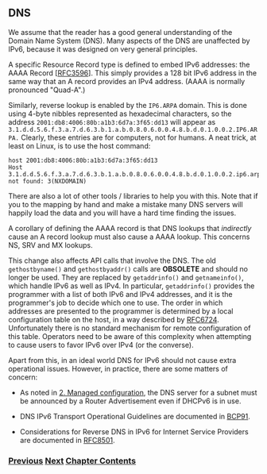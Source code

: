 ## DNS

We assume that the reader has a good general understanding of the Domain Name System (DNS). Many aspects of the DNS are unaffected by IPv6, because it was designed on very general principles.

A specific Resource Record type is defined to embed IPv6 addresses: the AAAA Record \[[RFC3596](https://www.rfc-editor.org/info/rfc3596)]. This simply provides a 128 bit IPv6 address in the same way that an A record provides an IPv4 address. (AAAA is normally pronounced "Quad-A".)

Similarly, reverse lookup is enabled by the `IP6.ARPA` domain. This is done
using 4-byte nibbles represented as hexadecimal characters, so the address
`2001:db8:4006:80b:a1b3:6d7a:3f65:dd13` will appear as
`3.1.d.d.5.6.f.3.a.7.d.6.3.b.1.a.b.0.8.0.6.0.0.4.8.b.d.0.1.0.0.2.IP6.ARPA.`
Clearly, these entries are for computers, not for humans. A neat trick, at least
on Linux, is to use the host command:

```
host 2001:db8:4006:80b:a1b3:6d7a:3f65:dd13
Host 3.1.d.d.5.6.f.3.a.7.d.6.3.b.1.a.b.0.8.0.6.0.0.4.8.b.d.0.1.0.0.2.ip6.arpa not found: 3(NXDOMAIN)
```

There are also a lot of other tools / libraries to help you with this. Note that
if you to the mapping by hand and make a mistake many DNS servers will happily
load the data and you will have a hard time finding the issues.

A corollary of defining the AAAA record is that DNS lookups that *indirectly* cause an A record lookup must also cause a AAAA lookup. This concerns NS, SRV and MX lookups.

This change also affects API calls that involve the DNS. The old `gethostbyname()` and `gethostbyaddr()` calls are **OBSOLETE** and should no longer be used. They are replaced by `getaddrinfo()` and `getnameinfo()`, which handle IPv6 as well as IPv4. In particular, `getaddrinfo()` provides the programmer with a list of both IPv6 and IPv4 addresses, and it is the programmer's job to decide which one to use. The order in which addresses are presented to the programmer is determined by a local configuration table on the host, in a way described by [RFC6724](https://www.rfc-editor.org/info/rfc6724). Unfortunately there is no standard mechanism for remote configuration of this table. Operators need to be aware of this complexity when attempting to cause users to favor IPv6 over IPv4 (or the converse).

Apart from this, in an ideal world DNS for IPv6 should not cause extra operational issues. However, in practice, there are some matters of concern:

- As noted in [2. Managed configuration](../2.%20IPv6%20Basic%20Technology/Managed%20configuration.md), the DNS server for a subnet must be announced by a Router Advertisement even if DHCPv6 is in use.

- DNS IPv6 Transport Operational Guidelines are documented in [BCP91](https://www.rfc-editor.org/info/bcp91).

- Considerations for Reverse DNS in IPv6 for Internet Service Providers are documented in [RFC8501](https://www.rfc-editor.org/info/rfc8501).


<!-- Link lines generated automatically; do not delete -->
### [<ins>Previous</ins>](Managed%20configuration.md) [<ins>Next</ins>](Routing.md) [<ins>Chapter Contents</ins>](2.%20IPv6%20Basic%20Technology.md)
